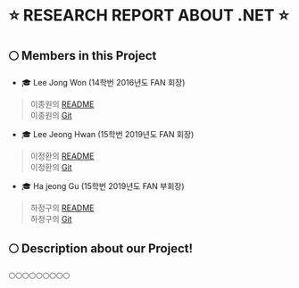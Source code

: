 ⭐️    RESEARCH REPORT ABOUT .NET   ⭐️
===

🌕 Members in this Project 
---

- 🎓 Lee Jong Won (14학번 2016년도 FAN 회장)
>이종원의 [README](./14JongChu/README.md)<br>
>이종원의 [Git](https://github.com/jongwuner)

- 🎓 Lee Jeong Hwan (15학번 2019년도 FAN 회장)
>이정환의 [README](./15JeongHwan/15JeongHwan.md)<br>
>이정환의 [Git](https://github.com/winterlood)

- 🎓 Ha jeong Gu (15학번 2019년도 FAN 부회장)
>하정구의 [README](./15JeongGu/jeonggu.md)<br>
>하정구의 [Git](https://github.com/hjg0629)

🌕 Description about our Project!
---
🌕🌕🌕🌕🌕🌕🌕🌕🌕
